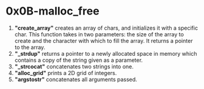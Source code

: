 # 0x0B-malloc_free
1. **"create_array"** creates an array of chars, and initializes it with a specific char. This function takes in two parameters: the size of the array to create and the character with which to fill the array. It returns a pointer to the array.
2. **"_strdup"** returns a pointer to a newly allocated space in memory which contains a copy of the string given as a parameter.
3. **"_strcocat"** concatenates two strings into one.
4. **"alloc_grid"** prints a 2D grid of integers.
5. **"argstostr"** concatenates all arguments passed.
